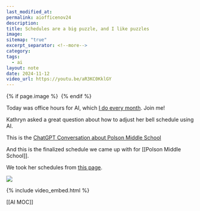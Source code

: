 ```yaml
---
last_modified_at: 
permalink: aiofficenov24
description: 
title: Schedules are a big puzzle, and I like puzzles
image: 
sitemap: "true"
excerpt_separator: <!--more-->
category: 
tags:
  - ai
layout: note
date: 2024-11-12
video_url: https://youtu.be/aR3KC0KklGY
---
```



{% if page.image %} <img src="{{ page.image }}" alt=""> {% endif %}

Today was office hours for AI, which [I do every month](https://jethro.webinarninja.com/series-webinars/6143/register). Join me! 

Kathryn asked a great question about how to adjust her bell schedule using AI. 

This is the [ChatGPT Conversation about Polson Middle School](https://www.dropbox.com/scl/fi/njjz0u88wvyv5osgh45b0/ChatGPT-Conversation-about-Polson-Middle-School.pdf?rlkey=usdddf8s8rmd99hwlzvnorl2e&dl=0)

And this is the finalized schedule we came up with for [[Polson Middle School]].

We took her schedules from [this page](https://www.madison.k12.ct.us/polson-middle-school/general-info/daily-schedules).

![](https://youtu.be/aR3KC0KklGY)

{% include video_embed.html %}

[[AI MOC]]
